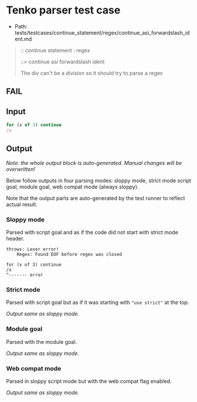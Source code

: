 # Tenko parser test case

- Path: tests/testcases/continue_statement/regex/continue_asi_forwardslash_ident.md

> :: continue statement : regex
>
> ::> continue asi forwardslash ident
>
> The div can't be a division so it should try to parse a regex

## FAIL

## Input

`````js
for (x of 3) continue
/x
`````

## Output

_Note: the whole output block is auto-generated. Manual changes will be overwritten!_

Below follow outputs in four parsing modes: sloppy mode, strict mode script goal, module goal, web compat mode (always sloppy).

Note that the output parts are auto-generated by the test runner to reflect actual result.

### Sloppy mode

Parsed with script goal and as if the code did not start with strict mode header.

`````
throws: Lexer error!
    Regex: Found EOF before regex was closed

for (x of 3) continue
/x
^------- error
`````

### Strict mode

Parsed with script goal but as if it was starting with `"use strict"` at the top.

_Output same as sloppy mode._

### Module goal

Parsed with the module goal.

_Output same as sloppy mode._

### Web compat mode

Parsed in sloppy script mode but with the web compat flag enabled.

_Output same as sloppy mode._
